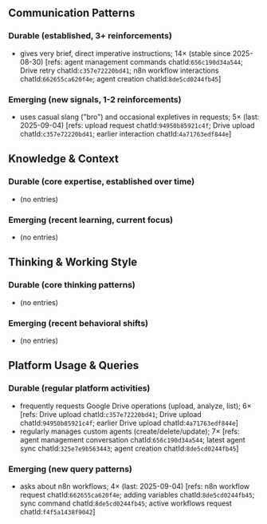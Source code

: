 ## Communication Patterns
### Durable (established, 3+ reinforcements)
- gives very brief, direct imperative instructions; 14× (stable since 2025-08-30) [refs: agent management commands chatId:`656c190d34a544`; Drive retry chatId:`c357e72220bd41`; n8n workflow interactions chatId:`662655ca620f4e`; agent creation chatId:`8de5cd0244fb45`]

### Emerging (new signals, 1-2 reinforcements)
- uses casual slang ("bro") and occasional expletives in requests; 5× (last: 2025-09-04) [refs: upload request chatId:`94950b85921c4f`; Drive upload chatId:`c357e72220bd41`; earlier interaction chatId:`4a71763edf844e`]

## Knowledge & Context
### Durable (core expertise, established over time)
- (no entries)

### Emerging (recent learning, current focus)
- (no entries)

## Thinking & Working Style
### Durable (core thinking patterns)
- (no entries)

### Emerging (recent behavioral shifts)
- (no entries)

## Platform Usage & Queries
### Durable (regular platform activities)
- frequently requests Google Drive operations (upload, analyze, list); 6× [refs: Drive upload chatId:`c357e72220bd41`; Drive upload chatId:`94950b85921c4f`; earlier Drive upload chatId:`4a71763edf844e`]
- regularly manages custom agents (create/delete/update); 7× [refs: agent management conversation chatId:`656c190d34a544`; latest agent sync chatId:`325e7e9b563443`; agent creation chatId:`8de5cd0244fb45`]

### Emerging (new query patterns)
- asks about n8n workflows; 4× (last: 2025-09-04) [refs: n8n workflow request chatId:`662655ca620f4e`; adding variables chatId:`8de5cd0244fb45`; sync command chatId:`8de5cd0244fb45`; active workflows request chatId:`f4f5a1438f9042`]